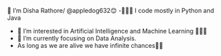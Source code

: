 👋 I’m Disha Rathore/ @appledog632😊
  -🧑🏻‍💻 I code mostly in Python and Java
  - 👀 I’m interested in Artificial Intelligence and Machine Learning 🧑🏻‍💻
  - 🌱 I’m currently focusing on Data Analysis.
  - As long as we are alive we have infinite chances🌻✨
